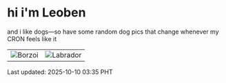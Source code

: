 # hi i'm Leoben

and i like dogs—so have some random dog pics that change whenever my CRON feels like it

|  |  |
|--------|----------|
| ![Borzoi](https://random-dog-vercel.vercel.app/api/random-borzoi?v=1760038536) | ![Labrador](https://random-dog-vercel.vercel.app/api/random-labrador?v=1760038536) |

Last updated: 2025-10-10 03:35 PHT
